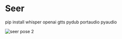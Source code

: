 # Seer
pip install whisper openai gtts pydub portaudio pyaudio

![seer pose 2](https://github.com/issamohamed/Seer/assets/48192737/d390ba91-9a68-437f-be34-6fee6910f116)

